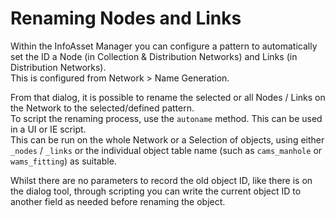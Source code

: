 # Renaming Nodes and Links
Within the InfoAsset Manager you can configure a pattern to automatically set the ID a Node (in Collection & Distribution Networks) and Links (in Distribution Networks).  
This is configured from Network > Name Generation.  

From that dialog, it is possible to rename the selected or all Nodes / Links on the Network to the selected/defined pattern.  
To script the renaming process, use the `autoname` method. This can be used in a UI or IE script.  
This can be run on the whole Network or a Selection of objects, using either `_nodes` / `_links` or the individual object table name (such as `cams_manhole` or `wams_fitting`) as suitable.  

Whilst there are no parameters to record the old object ID, like there is on the dialog tool, through scripting you can write the current object ID to another field as needed before renaming the object.  
